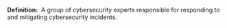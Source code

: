 **Definition:** 
 A group of cybersecurity experts responsible for responding to and mitigating cybersecurity incidents.